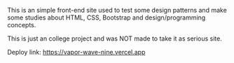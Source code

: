 This is an simple front-end site used to test some design patterns and make some studies about HTML, CSS, Bootstrap and design/programming concepts.

This is just an college project and was NOT made to take it as serious site.

Deploy link: https://vapor-wave-nine.vercel.app
